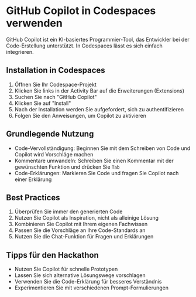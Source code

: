 # GitHub Copilot in Codespaces verwenden

GitHub Copilot ist ein KI-basiertes Programmier-Tool, das Entwickler bei der Code-Erstellung unterstützt. In Codespaces lässt es sich einfach integrieren.

## Installation in Codespaces

1. Öffnen Sie Ihr Codespace-Projekt
2. Klicken Sie links in der Activity Bar auf die Erweiterungen (Extensions)
3. Suchen Sie nach "GitHub Copilot"
4. Klicken Sie auf "Install"
5. Nach der Installation werden Sie aufgefordert, sich zu authentifizieren
6. Folgen Sie den Anweisungen, um Copilot zu aktivieren

## Grundlegende Nutzung

- Code-Vervollständigung: Beginnen Sie mit dem Schreiben von Code und Copilot wird Vorschläge machen
- Kommentare umwandeln: Schreiben Sie einen Kommentar mit der gewünschten Funktion und drücken Sie `Tab`
- Code-Erklärungen: Markieren Sie Code und fragen Sie Copilot nach einer Erklärung

## Best Practices

1. Überprüfen Sie immer den generierten Code
2. Nutzen Sie Copilot als Inspiration, nicht als alleinige Lösung
3. Kombinieren Sie Copilot mit Ihrem eigenen Fachwissen
4. Passen Sie die Vorschläge an Ihre Code-Standards an
5. Nutzen Sie die Chat-Funktion für Fragen und Erklärungen

## Tipps für den Hackathon

- Nutzen Sie Copilot für schnelle Prototypen
- Lassen Sie sich alternative Lösungswege vorschlagen
- Verwenden Sie die Code-Erklärung für besseres Verständnis
- Experimentieren Sie mit verschiedenen Prompt-Formulierungen
